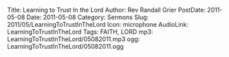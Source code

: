 Title: Learning to Trust In the Lord
Author: Rev Randall Grier
PostDate: 2011-05-08
Date: 2011-05-08
Category: Sermons
Slug: 2011/05/LearningToTrustInTheLord
Icon: microphone
AudioLink: LearningToTrustInTheLord
Tags: FAITH, LORD
mp3: LearningToTrustInTheLord/05082011.mp3
ogg: LearningToTrustInTheLord/05082011.ogg
